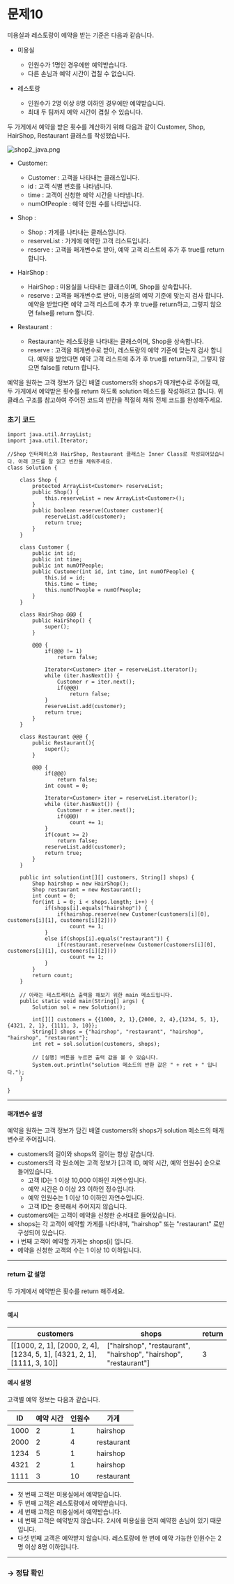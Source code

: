 # 문제10

미용실과 레스토랑이 예약을 받는 기준은 다음과 같습니다.

* 미용실
  * 인원수가 1명인 경우에만 예약받습니다.
  * 다른 손님과 예약 시간이 겹칠 수 없습니다.

* 레스토랑
  * 인원수가 2명 이상 8명 이하인 경우에만 예약받습니다.
  * 최대 두 팀까지 예약 시간이 겹칠 수 있습니다.

두 가게에서 예약을 받은 횟수를 계산하기 위해 다음과 같이 Customer, Shop, HairShop, Restaurant 클래스를 작성했습니다.

  ![shop2_java.png](https://grepp-programmers.s3.amazonaws.com/files/ybm/96b7b25f52/90f19bba-8fd7-4bcf-9632-cb5b158b9b92.png)

* Customer:
  * Customer : 고객을 나타내는 클래스입니다.
  * id : 고객 식별 번호를 나타냅니다.
  * time : 고객이 신청한 예약 시간을 나타냅니다.
  * numOfPeople : 예약 인원 수를 나타냅니다.

* Shop :
  *  Shop : 가게를 나타내는 클래스입니다.
  * reserveList : 가게에 예약한 고객 리스트입니다.
  * reserve : 고객을 매개변수로 받아, 예약 고객 리스트에 추가 후 true를 return합니다.

* HairShop :
  * HairShop : 미용실을 나타내는 클래스이며, Shop을 상속합니다.
  * reserve : 고객을 매개변수로 받아, 미용실의 예약 기준에 맞는지 검사 합니다. 예약을 받았다면 예약 고객 리스트에 추가 후 true를 return하고, 그렇지 않으면 false를 return 합니다.

* Restaurant :
  * Restaurant는 레스토랑을 나타내는 클래스이며, Shop을 상속합니다.
  * reserve : 고객을 매개변수로 받아, 레스토랑의 예약 기준에 맞는지 검사 합니다. 예약을 받았다면 예약 고객 리스트에 추가 후 true를 return하고, 그렇지 않으면 false를 return 합니다.

예약을 원하는 고객 정보가 담긴 배열 customers와 shops가 매개변수로 주어질 때, 두 가게에서 예약받은 횟수를 return 하도록 solution 메소드를 작성하려고 합니다. 위 클래스 구조를 참고하여 주어진 코드의 빈칸을 적절히 채워 전체 코드를 완성해주세요.

### 초기 코드

```
import java.util.ArrayList;
import java.util.Iterator;

//Shop 인터페이스와 HairShop, Restaurant 클래스는 Inner Class로 작성되어있습니다. 아래 코드를 잘 읽고 빈칸을 채워주세요.
class Solution {

    class Shop {
        protected ArrayList<Customer> reserveList;
        public Shop() {
            this.reserveList = new ArrayList<Customer>();
        }
        public boolean reserve(Customer customer){
            reserveList.add(customer);
            return true;
        }
    }
    
    class Customer {
        public int id;
        public int time;
        public int numOfPeople;
        public Customer(int id, int time, int numOfPeople) {
            this.id = id;
            this.time = time;
            this.numOfPeople = numOfPeople;
        }
    }
    
    class HairShop @@@ {
        public HairShop() {
            super();
        }
        
        @@@ {
            if(@@@ != 1)
                return false;
            
            Iterator<Customer> iter = reserveList.iterator();
            while (iter.hasNext()) {
                Customer r = iter.next();
                if(@@@)
                    return false;
            }
            reserveList.add(customer);
            return true;
        }
    }
    
    class Restaurant @@@ {
        public Restaurant(){
            super();
        }
        
        @@@ {
            if(@@@)
                return false;
            int count = 0;
                        
            Iterator<Customer> iter = reserveList.iterator();
            while (iter.hasNext()) {
                Customer r = iter.next();
                if(@@@)
                    count += 1;
            }
            if(count >= 2)
                return false;
            reserveList.add(customer);
            return true;
        }
    }

    public int solution(int[][] customers, String[] shops) {
        Shop hairshop = new HairShop();
        Shop restaurant = new Restaurant();
        int count = 0;
        for(int i = 0; i < shops.length; i++) {
            if(shops[i].equals("hairshop")) {
                if(hairshop.reserve(new Customer(customers[i][0], customers[i][1], customers[i][2])))
                    count += 1;
            }
            else if(shops[i].equals("restaurant")) {
                if(restaurant.reserve(new Customer(customers[i][0], customers[i][1], customers[i][2])))
                    count += 1;
            }
        }
        return count;
    }

    // 아래는 테스트케이스 출력을 해보기 위한 main 메소드입니다.
    public static void main(String[] args) {
        Solution sol = new Solution();
        
        int[][] customers = {{1000, 2, 1},{2000, 2, 4},{1234, 5, 1},{4321, 2, 1}, {1111, 3, 10}};
        String[] shops = {"hairshop", "restaurant", "hairshop", "hairshop", "restaurant"};
        int ret = sol.solution(customers, shops);

        // [실행] 버튼을 누르면 출력 값을 볼 수 있습니다.
        System.out.println("solution 메소드의 반환 값은 " + ret + " 입니다.");
    }
    
}
```

---

#### 매개변수 설명
예약을 원하는 고객 정보가 담긴 배열 customers와 shops가 solution 메소드의 매개변수로 주어집니다.
* customers의 길이와 shops의 길이는 항상 같습니다.
* customers의 각 원소에는 고객 정보가 [고객 ID, 예약 시간, 예약 인원수] 순으로 들어있습니다.
  * 고객 ID는 1 이상 10,000 이하인 자연수입니다.
  * 예약 시간은 0 이상 23 이하인 정수입니다.
  * 예약 인원수는 1 이상 10 이하인 자연수입니다.
  * 고객 ID는 중복해서 주어지지 않습니다.
* customers에는 고객이 예약을 신청한 순서대로 들어있습니다. 
* shops는 각 고객이 예약할 가게를 나타내며, "hairshop" 또는 "restaurant" 로만 구성되어 있습니다.
* i 번째 고객이 예약할 가게는 shops[i] 입니다.
* 예약을 신청한 고객의 수는 1 이상 10 이하입니다.

---

#### return 값 설명
두 가게에서 예약받은 횟수를 return 해주세요.

---

#### 예시

| customers                                                               | shops                                                            | return |
|-------------------------------------------------------------------------|------------------------------------------------------------------|--------|
| [[1000, 2, 1], [2000, 2, 4], [1234, 5, 1], [4321, 2, 1], [1111, 3, 10]] | ["hairshop", "restaurant", "hairshop", "hairshop", "restaurant"] | 3      |

#### 예시 설명

고객별 예약 정보는 다음과 같습니다.

| ID   | 예약 시간 | 인원수 | 가게       |
|------|-----------|--------|------------|
| 1000 | 2         | 1      | hairshop   |
| 2000 | 2         | 4      | restaurant |
| 1234 | 5         | 1      | hairshop   |
| 4321 | 2         | 1      | hairshop   |
| 1111 | 3         | 10     | restaurant |

* 첫 번째 고객은 미용실에서 예약받습니다.
* 두 번째 고객은 레스토랑에서 예약받습니다.
* 세 번째 고객은 미용실에서 예약받습니다.
* 네 번째 고객은 예약받지 않습니다. 2시에 미용실을 먼저 예약한 손님이 있기 때문입니다.
* 다섯 번째 고객은 예약받지 않습니다. 레스토랑에 한 번에 예약 가능한 인원수는 2명 이상 8명 이하입니다.

---

### → 정답 확인
